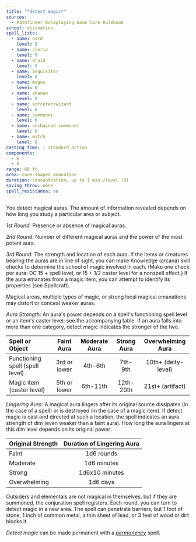 ```yaml
---
title: "*detect magic*"
sources:
  - Pathfinder Roleplaying Game Core Rulebook
school: divination
spell_lists:
  - name: bard
    level: 0
  - name: cleric
    level: 0
  - name: druid
    level: 0
  - name: inquisitor
    level: 0
  - name: magus
    level: 0
  - name: shaman
    level: 0
  - name: sorcerer/wizard
    level: 0
  - name: summoner
    level: 0
  - name: unchained summoner
    level: 0
  - name: witch
    level: 0
casting_time: 1 standard action
components:
  - V
  - S
range: 60 ft.
area: cone-shaped emanation
duration: concentration, up to 1 min./level (D)
saving_throw: none
spell_resistance: no
---
```


You detect magical auras. The amount of information revealed depends on how long you study a particular area or subject.

*1st Round:* Presence or absence of magical auras.

*2nd Round:* Number of different magical auras and the power of the most potent aura.

*3rd Round:* The strength and location of each aura. If the items or creatures bearing the auras are in line of sight, you can make Knowledge (arcana) skill checks to determine the school of magic involved in each. (Make one check per aura: DC 15 + spell level, or 15 + 1/2 caster level for a nonspell effect.) If the aura emanates from a magic item, you can attempt to identify its properties (see Spellcraft).

Magical areas, multiple types of magic, or strong local magical emanations may distort or conceal weaker auras.

*Aura Strength:* An aura's power depends on a spell's functioning spell level or an item's caster level; see the accompanying table. If an aura falls into more than one category, detect magic indicates the stronger of the two.

| Spell or Object                 |  Faint Aura  | Moderate Aura | Strong Aura |  Overwhelming Aura  |
|:--------------------------------|:------------:|:-------------:|:-----------:|:-------------------:|
| Functioning spell (spell level) | 3rd or lower |    4th-6th    |   7th-9th   | 10th+ (deity-level) |
| Magic item (caster level)       | 5th or lower |   6th-11th    |  12th-20th  |  21st+ (artifact)   |

*Lingering Aura:* A magical aura lingers after its original source dissipates (in the case of a spell) or is destroyed (in the case of a magic item). If detect magic is cast and directed at such a location, the spell indicates an aura strength of dim (even weaker than a faint aura). How long the aura lingers at this dim level depends on its original power:

| Original Strength | Duration of Lingering Aura |
|:------------------|:--------------------------:|
| Faint             |         1d6 rounds         |
| Moderate          |        1d6 minutes         |
| Strong            |       1d6x10 minutes       |
| Overwhelming      |          1d6 days          |

Outsiders and elementals are not magical in themselves, but if they are summoned, the conjuration spell registers. Each round, you can turn to detect magic in a new area. The spell can penetrate barriers, but 1 foot of stone, 1 inch of common metal, a thin sheet of lead, or 3 feet of wood or dirt blocks it.

*Detect magic* can be made permanent with a [*permanency*](/spells/permanency/) spell.
